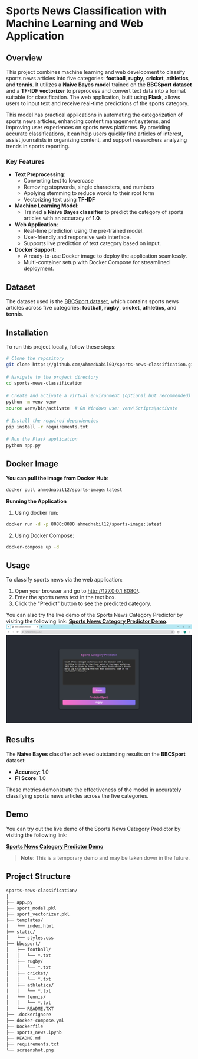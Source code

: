 # Sports News Classification with Machine Learning and Web Application

## Overview

This project combines machine learning and web development to classify sports news articles into five categories: **football**, **rugby**, **cricket**, **athletics**, and **tennis**. It utilizes a **Naive Bayes model** trained on the **BBCSport dataset** and a **TF-IDF vectorizer** to preprocess and convert text data into a format suitable for classification. The web application, built using **Flask**, allows users to input text and receive real-time predictions of the sports category.

This model has practical applications in automating the categorization of sports news articles, enhancing content management systems, and improving user experiences on sports news platforms. By providing accurate classifications, it can help users quickly find articles of interest, assist journalists in organizing content, and support researchers analyzing trends in sports reporting.


### Key Features
- **Text Preprocessing**: 
  - Converting text to lowercase
  - Removing stopwords, single characters, and numbers
  - Applying stemming to reduce words to their root form
  - Vectorizing text using **TF-IDF**
- **Machine Learning Model**: 
  - Trained a **Naive Bayes classifier** to predict the category of sports articles with an accuracy of **1.0**.
- **Web Application**:
  - Real-time prediction using the pre-trained model.
  - User-friendly and responsive web interface.
  - Supports live prediction of text category based on input.
- **Docker Support**:
  - A ready-to-use Docker image to deploy the application seamlessly.
  - Multi-container setup with Docker Compose for streamlined deployment.

## Dataset

The dataset used is the [BBCSport dataset](http://mlg.ucd.ie/datasets/bbc.html), which contains sports news articles across five categories: **football**, **rugby**, **cricket**, **athletics**, and **tennis**.

## Installation

To run this project locally, follow these steps:

```bash
# Clone the repository
git clone https://github.com/AhmedNabil03/sports-news-classification.git

# Navigate to the project directory
cd sports-news-classification

# Create and activate a virtual environment (optional but recommended)
python -m venv venv
source venv/bin/activate  # On Windows use: venv\Scripts\activate

# Install the required dependencies
pip install -r requirements.txt

# Run the Flask application
python app.py
```

## Docker Image

**You can pull the image from Docker Hub**:
```bash
docker pull ahmednabil12/sports-image:latest
```

**Running the Application**
1. Using docker run:
```bash
docker run -d -p 8080:8080 ahmednabil12/sports-image:latest
```
2. Using Docker Compose:
```bash
docker-compose up -d
```

## Usage
To classify sports news via the web application:

1. Open your browser and go to http://127.0.0.1:8080/.
2. Enter the sports news text in the text box.
3. Click the "Predict" button to see the predicted category.

You can also try the live demo of the Sports News Category Predictor by visiting the following link: [**Sports News Category Predictor Demo**](https://ahmednabil.pythonanywhere.com/).
![Web Application Screenshot](screenshot.png)

## Results

The **Naive Bayes** classifier achieved outstanding results on the **BBCSport** dataset:
- **Accuracy**: 1.0
- **F1 Score**: 1.0

These metrics demonstrate the effectiveness of the model in accurately classifying sports news articles across the five categories.

## Demo

You can try out the live demo of the Sports News Category Predictor by visiting the following link:

[**Sports News Category Predictor Demo**](https://ahmednabil.pythonanywhere.com/)

> **Note**: This is a temporary demo and may be taken down in the future.

## Project Structure

```plaintext
sports-news-classification/
│
├── app.py
├── sport_model.pkl
├── sport_vectorizer.pkl
├── templates/
│   └── index.html
├── static/
│   └── styles.css
├── bbcsport/
│   ├── football/
│   │   └── *.txt
│   ├── rugby/
│   │   └── *.txt
│   ├── cricket/
│   │   └── *.txt
│   ├── athletics/
│   │   └── *.txt
│   └── tennis/
│   │   └── *.txt
│   └── README.TXT
├── .dockerignore
├── docker-compose.yml
├── Dockerfile
├── sports_news.ipynb
├── README.md
├── requirements.txt
└── screenshot.png
```
